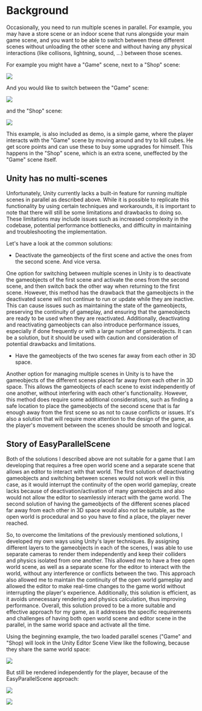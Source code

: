 # Background

Occasionally, you need to run multiple scenes in parallel. For example, you may have a store scene 
or an indoor scene that runs alongside your main game scene, and you want to be able to switch 
between these different scenes without unloading the other scene and without having any physical 
interactions (like collisons, lightning, sound, ...) between those scenes.

For example you might have a "Game" scene, next to a "Shop" scene:

![](~\resources\EasyParallelScene\Background\Game_And_Shop_Scenes_Parallel_GameMode.png)

And you would like to switch between the "Game" scene:

![](~\resources\EasyParallelScene\Background\Game_Scene_Active.png)

and the "Shop" scene:

![](~\resources\EasyParallelScene\Background\Shop_Scene_Active.png)

This example, is also included as demo, is a simple game, where the player interacts with the "Game" 
scene by moving around and try to kill cubes. He get score points and can use these to buy
some upgrades for himself. This happens in the "Shop" scene, which is an extra scene, uneffected
by the "Game" scene itself.

## Unity has no multi-scenes

Unfortunately, Unity currently lacks a built-in feature for running multiple scenes in parallel 
as described above. While it is possible to replicate this functionality by using certain 
techniques and workarounds, it is important to note that there will still be some limitations and 
drawbacks to doing so. These limitations may include issues such as increased complexity in the codebase, 
potential performance bottlenecks, and difficulty in maintaining and troubleshooting the implementation. 

Let's have a look at the common solutions:

* Deactivate the gameobjects of the first scene and active the ones from the second scene. And vice versa.

One option for switching between multiple scenes in Unity is to deactivate the gameobjects of the 
first scene and activate the ones from the second scene, and then switch back the other way when 
returning to the first scene. However, this method has the drawback that the gameobjects in the 
deactivated scene will not continue to run or update while they are inactive. This can cause issues 
such as maintaining the state of the gameobjects, preserving the continuity of gameplay, and ensuring 
that the gameobjects are ready to be used when they are reactivated. Additionally, deactivating 
and reactivating gameobjects can also introduce performance issues, especially if done frequently 
or with a large number of gameobjects. It can be a solution, but it should be used with caution 
and consideration of potential drawbacks and limitations.

* Have the gameobjects of the two scenes far away from each other in 3D space.

Another option for managing multiple scenes in Unity is to have the gameobjects of the different 
scenes placed far away from each other in 3D space. This allows the gameobjects of each scene to 
exist independently of one another, without interfering with each other's functionality. However, 
this method does require some additional considerations, such as finding a safe location to place 
the gameobjects of the second scene that is far enough away from the first scene so as not to cause 
conflicts or issues. It's also a solution that will require more attention to the design of the 
game, as the player's movement between the scenes should be smooth and logical.

## Story of EasyParallelScene

Both of the solutions I described above are not suitable for a game that I am developing that 
requires a free open world scene and a separate scene that allows an editor to interact with that 
world. The first solution of deactivating gameobjects and switching between scenes would not work 
well in this case, as it would interrupt the continuity of the open world gameplay, create lacks 
because of deactivation/activation of many gameobjects and also would not allow the editor to seamlessly 
interact with the game world. The second solution of having the gameobjects of the different scenes 
placed far away from each other in 3D space would also not be suitable, as the open world is procedural 
and so you have to find a place, the player never reached.

So, to overcome the limitations of the previously mentioned solutions, I developed my own ways 
using Unity's layer techniques. By assigning different layers to the gameobjects in each of the 
scenes, I was able to use separate cameras to render them independently and keep their colliders and 
physics isolated from one another. This allowed me to have a free open world scene, as well as a 
separate scene for the editor to interact with the world, without any interference or conflicts between
the two. This approach also allowed me to maintain the continuity of the open world gameplay and 
allowed the editor to make real-time changes to the game world without interrupting the player's 
experience. Additionally, this solution is efficient, as it avoids unnecessary rendering and 
physics calculation, thus improving performance. Overall, this solution proved to be a more suitable 
and effective approach for my game, as it addresses the specific requirements and challenges of having 
both open world scene and editor scene in the parallel, in the same world space and activate all the time.

Using the beginning example, the two loaded parallel scenes ("Game" and "Shop) will look in the Unity Editor 
Scene View like the following, because they share the same world space:

![](~\resources\EasyParallelScene\Background\Game_And_Shop_Scenes_Parallel_SceneMode.png)

But still be rendered independently for the player, because of the EasyParallelScene approach:

![](~\resources\EasyParallelScene\Background\Game_Scene_Active.png)

![](~\resources\EasyParallelScene\Background\Shop_Scene_Active.png)